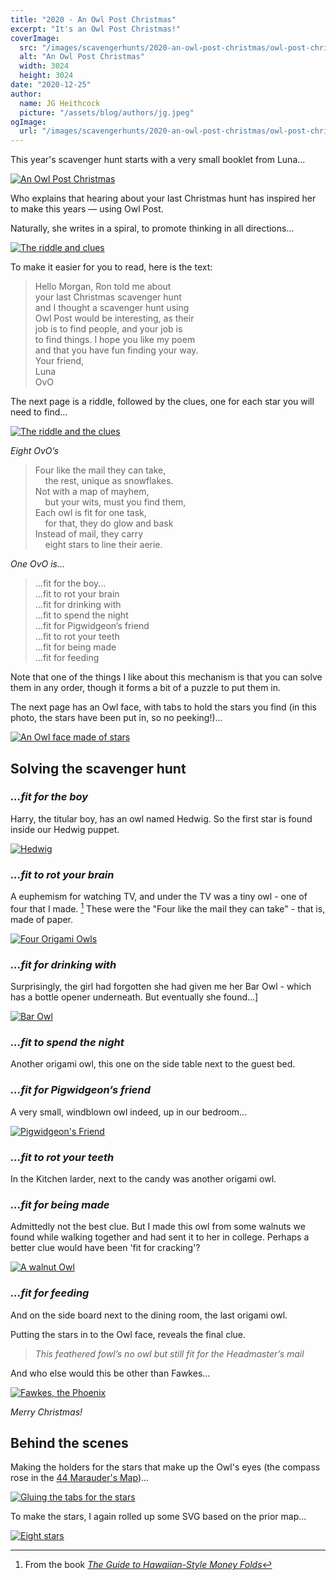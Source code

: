```yaml
---
title: "2020 - An Owl Post Christmas"
excerpt: "It's an Owl Post Christmas!"
coverImage:
  src: "/images/scavengerhunts/2020-an-owl-post-christmas/owl-post-christmas-1.jpg"
  alt: "An Owl Post Christmas"
  width: 3024
  height: 3024
date: "2020-12-25"
author:
  name: JG Heithcock
  picture: "/assets/blog/authors/jg.jpeg"
ogImage:
  url: "/images/scavengerhunts/2020-an-owl-post-christmas/owl-post-christmas-1.jpg"
---
```


This year's scavenger hunt starts with a very small booklet from Luna...

<a href="/images/scavengerhunts/2020-an-owl-post-christmas/owl-post-christmas-1.jpg">
<img src="/images/scavengerhunts/2020-an-owl-post-christmas/owl-post-christmas-1.jpg" alt="An Owl Post Christmas" class="mapBorder" />
</a>

Who explains that hearing about your last Christmas hunt has inspired her to make this years — using Owl Post.

Naturally, she writes in a spiral, to promote thinking in all directions...

<a href="/images/scavengerhunts/2020-an-owl-post-christmas/owl-post-christmas-2.jpg">
<img src="/images/scavengerhunts/2020-an-owl-post-christmas/owl-post-christmas-2.jpg" alt="The riddle and clues" class="mapBorder" />
</a>

To make it easier for you to read, here is the text:

> Hello Morgan, Ron told me about  
> your last Christmas scavenger hunt  
> and I thought a scavenger hunt using  
> Owl Post would be interesting, as their  
> job is to find people, and your job is  
> to find things. I hope you like my poem  
> and that you have fun finding your way.  
> Your friend,  
> Luna  
> OvO

The next page is a riddle, followed by the clues, one for each star you will need to find...

<a href="/images/scavengerhunts/2020-an-owl-post-christmas/owl-post-christmas-3.jpg">
<img src="/images/scavengerhunts/2020-an-owl-post-christmas/owl-post-christmas-3.jpg" alt="The riddle and the clues" class="mapBorder" />
</a>

_Eight OvO’s_

> Four like the mail they can take,  
> &nbsp;&nbsp;&nbsp;&nbsp;the rest, unique as snowflakes.  
> Not with a map of mayhem,  
> &nbsp;&nbsp;&nbsp;&nbsp;but your wits, must you find them,  
> Each owl is fit for one task,  
> &nbsp;&nbsp;&nbsp;&nbsp;for that, they do glow and bask  
> Instead of mail, they carry  
> &nbsp;&nbsp;&nbsp;&nbsp;eight stars to line their aerie.

_One OvO is..._

> ...fit for the boy...  
> ...fit to rot your brain  
> ...fit for drinking with  
> ...fit to spend the night  
> ...fit for Pigwidgeon’s friend  
> ...fit to rot your teeth  
> ...fit for being made  
> ...fit for feeding

Note that one of the things I like about this mechanism is that you can solve them in any order, though it forms a bit of a puzzle to put them in.

The next page has an Owl face, with tabs to hold the stars you find (in this photo, the stars have been put in, so no peeking!)...

<a href="/images/scavengerhunts/2020-an-owl-post-christmas/owl-post-christmas-4.jpg">
<img src="/images/scavengerhunts/2020-an-owl-post-christmas/owl-post-christmas-4.jpg" alt="An Owl face made of stars" class="mapBorder" />
</a>

## Solving the scavenger hunt

### _...fit for the boy_

Harry, the titular boy, has an owl named Hedwig. So the first star is found inside our Hedwig puppet.

<a href="/images/scavengerhunts/2020-an-owl-post-christmas/hedwig.jpg">
<img src="/images/scavengerhunts/2020-an-owl-post-christmas/hedwig.jpg" alt="Hedwig" class="mapBorder" />
</a>

### _...fit to rot your brain_

A euphemism for watching TV, and under the TV was a tiny owl - one of four that I made. [^1] These were the "Four like the mail they can take" - that is, made of paper.

[^1]: From the book _[The Guide to Hawaiian-Style Money Folds](https://www.amazon.com/Guide-Hawaiian-Style-Money-Folds/dp/0896104141)_

<a href="/images/scavengerhunts/2020-an-owl-post-christmas/four-origami-owls.jpg">
<img src="/images/scavengerhunts/2020-an-owl-post-christmas/four-origami-owls.jpg" alt="Four Origami Owls" class="mapBorder" />
</a>

### _...fit for drinking with_

Surprisingly, the girl had forgotten she had given me her Bar Owl - which has a bottle opener underneath. But eventually she found...]

<a href="/images/scavengerhunts/2020-an-owl-post-christmas/bar-owl.jpg">
<img src="/images/scavengerhunts/2020-an-owl-post-christmas/bar-owl.jpg" alt="Bar Owl" class="mapBorder" />
</a>

### _...fit to spend the night_

Another origami owl, this one on the side table next to the guest bed.

### _...fit for Pigwidgeon’s friend_

A very small, windblown owl indeed, up in our bedroom...

<a href="/images/scavengerhunts/2020-an-owl-post-christmas/pigwidgeon.jpg">
<img src="/images/scavengerhunts/2020-an-owl-post-christmas/pigwidgeon.jpg" alt="Pigwidgeon's Friend" class="mapBorder" />
</a>

### _...fit to rot your teeth_

In the Kitchen larder, next to the candy was another origami owl.

### _...fit for being made_

Admittedly not the best clue. But I made this owl from some walnuts we found while walking together and had sent it to her in college. Perhaps a better clue would have been 'fit for cracking'?

<a href="/images/scavengerhunts/2020-an-owl-post-christmas/nut-owl.jpg">
<img src="/images/scavengerhunts/2020-an-owl-post-christmas/nut-owl.jpg" alt="A walnut Owl" class="mapBorder" />
</a>

### _...fit for feeding_

And on the side board next to the dining room, the last origami owl.

Putting the stars in to the Owl face, reveals the final clue.

> _This feathered fowl’s no owl but still fit for the Headmaster’s mail_

And who else would this be other than Fawkes...

<a href="/images/scavengerhunts/2020-an-owl-post-christmas/fawkes.jpg">
<img src="/images/scavengerhunts/2020-an-owl-post-christmas/fawkes.jpg" alt="Fawkes, the Phoenix" class="mapBorder" />
</a>

_Merry Christmas!_

## Behind the scenes

Making the holders for the stars that make up the Owl's eyes (the compass rose in the [44 Marauder's Map](./2013-44-marauders/))...

<a href="/images/scavengerhunts/2020-an-owl-post-christmas/owl-post-christmas-assembly.jpg">
<img src="/images/scavengerhunts/2020-an-owl-post-christmas/owl-post-christmas-assembly.jpg" alt="Gluing the tabs for the stars" class="mapBorder" />
</a>

To make the stars, I again rolled up some SVG based on the prior map...

<a href="/images/scavengerhunts/2020-an-owl-post-christmas/eight-stars.svg">
<img src="/images/scavengerhunts/2020-an-owl-post-christmas/eight-stars.svg" alt="Eight stars" class="mapBorder" />
</a>
